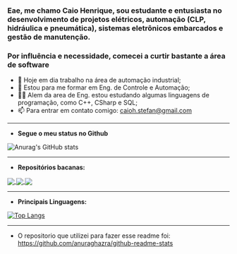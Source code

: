 ### Eae, me chamo Caio Henrique, sou estudante e entusiasta no desenvolvimento de projetos elétricos, automação (CLP, hidráulica e pneumática), sistemas eletrônicos embarcados e gestão de manutenção. 
### Por influência e necessidade, comecei a curtir bastante a área de software

- 🔭 Hoje em dia trabalho na área de automação industrial;
- 🌱 Estou para me formar em Eng. de Controle e Automação;
- 🌱🌱 Alem da area de Eng. estou estudando algumas linguagens de programação, como C++, CSharp e SQL;
- 📫 Para entrar em contato comigo: caioh.stefan@gmail.com

***
- **Segue o meu status no Github**

![Anurag's GitHub stats](https://github-readme-stats.vercel.app/api?username=thekayn&show_icons=true&count_private=true&theme=dracula#gh-dark-mode-only)

***

- **Repositórios bacanas:**

<a href="https://github.com/thekayn/Embarcados">
  <img align="center" src="https://github-readme-stats.vercel.app/api/pin/?username=thekayn&repo=Embarcados&theme=dracula" />
</a>
<a href="https://github.com/thekayn/system-dynamics">
  <img align="center" src="https://github-readme-stats.vercel.app/api/pin/?username=thekayn&repo=system-dynamics&theme=dracula" />
</a>
<a href="https://github.com/thekayn/Estudo_Csharp">
  <img align="center" src="https://github-readme-stats.vercel.app/api/pin/?username=thekayn&repo=Estudo_Csharp&theme=dracula" />
</a>


***

- **Principais Linguagens:**

[![Top Langs](https://github-readme-stats.vercel.app/api/top-langs/?username=thekayn&layout=compact&theme=dracula)](https://github.com/thekayn?tab=repositories)

***

- O repositorio que utilizei para fazer esse readme foi: https://github.com/anuraghazra/github-readme-stats
